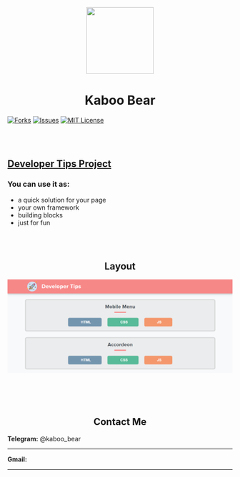 <p align="center">
    <img src="<img src="https://img.icons8.com/bubbles/100/000000/rocket.png" width="150" height="150">
</p>

<h1 align="center">Kaboo Bear</h1>

[![Forks][forks-shield]][forks-url]
[![Issues][issues-shield]][issues-url]
[![MIT License][license-shield]][license-url]


<br>
<br>

 

<a href="https://kaboobear.github.io"> <h2>Developer Tips Project</h2> </a>

### You can use it as:
* a quick solution for your page
* your own framework
* building blocks
* just for fun

<br>
<br>


<h2 align="center">Layout</h2>

![Layout](kaboo.png)

<br>
<br>
<br>

<h2 align="center">Contact Me</h2>

<div>
    <p><b>Telegram:</b> @kaboo_bear </p>
</div>

<hr>

<div>
    <p><b>Gmail:</b kaboo.bear@gmail.com </p>
</div>

<hr>
</div>













[forks-shield]: https://img.shields.io/github/forks/kaboobear/kaboobear.github.io.svg?style=flat-square
[forks-url]: https://github.com/kaboobear/kaboobear.github.io/network/members
[issues-shield]: https://img.shields.io/github/issues/kaboobear/kaboobear.github.io.svg?style=flat-square
[issues-url]: https://github.com/kaboobear/kaboobear.github.io/issues
[license-shield]: https://img.shields.io/github/license/kaboobear/kaboobear.github.io.svg?style=flat-square
[license-url]: https://github.com/kaboobear/kaboobear.github.io/blob/master/LICENSE.txt


